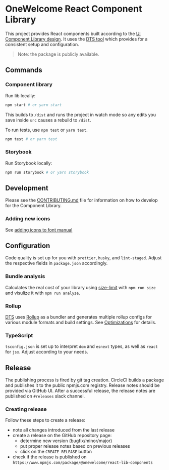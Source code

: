 # OneWelcome React Component Library

This project provides React components built according to the [UI Component Library design](https://xd.adobe.com/view/1f7161d7-5ade-4e54-bb3d-6e4aa3a1d1a0-4a22/grid/). It uses the [DTS tool](https://weiran-zsd.github.io/dts-cli/) which provides for a consistent setup and configuration.

> Note: the package is publicly available.

## Commands

### Component library

Run lib locally:

```bash
npm start # or yarn start
```

This builds to `/dist` and runs the project in watch mode so any edits you save inside `src` causes a rebuild to `/dist`.

To run tests, use `npm test` or `yarn test`.

```bash
npm test # or yarn test
```

### Storybook

Run Storybook locally:

```bash
npm run storybook # or yarn storybook
```

## Development
Please see the [CONTRIBUTING.md](https://github.com/onewelcome/react-lib-components/blob/master/CONTRIBUTING.md) file for information on how to develop for the Component Library.

### Adding new icons

See [adding icons to font manual](font/README.md)

## Configuration

Code quality is set up for you with `prettier`, `husky`, and `lint-staged`. Adjust the respective fields in `package.json` accordingly.

### Bundle analysis

Calculates the real cost of your library using [size-limit](https://github.com/ai/size-limit) with `npm run size` and visulize it with `npm run analyze`.

### Rollup

[DTS](https://weiran-zsd.github.io/dts-cli/) uses [Rollup](https://rollupjs.org) as a bundler and generates multiple rollup configs for various module formats and build settings. See [Optimizations](#optimizations) for details.

### TypeScript

`tsconfig.json` is set up to interpret `dom` and `esnext` types, as well as `react` for `jsx`. Adjust according to your needs.

## Release

The publishing process is fired by git tag creation. CircleCI builds a package and publishes it to the public npmjs.com registry. 
Release notes should be provided via GitHub UI.
After a successful release, the release notes are published on `#releases` slack channel.

### Creating release

Follow these steps to create a release:

- note all changes introduced from the last release
- create a release on the GitHub repository page:
  - determine new version (bugfix/minor/major)
  - put proper release notes based on previous releases
  - click on the `CREATE RELEASE` button
- check if the release is published on `https://www.npmjs.com/package/@onewelcome/react-lib-components`
